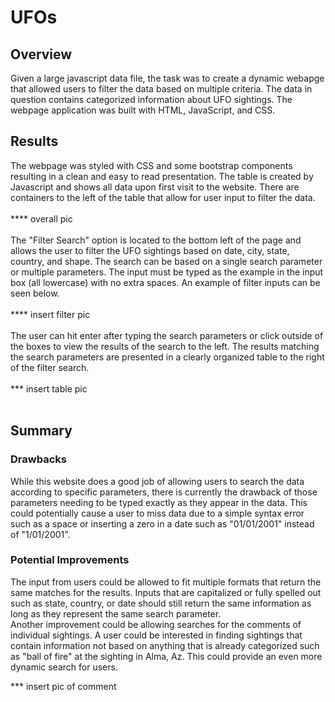 # UFOs
## Overview
Given a large javascript data file, the task was to create a dynamic webapge that allowed users to filter the data based on multiple criteria. The data in question contains categorized information about UFO sightings. The webpage application was built with HTML, JavaScript, and CSS.

## Results
The webpage was styled with CSS and some bootstrap components resulting in a clean and easy to read presentation. The table is created by Javascript and shows all data upon first visit to the website. There are containers to the left of the table that allow for user input to filter the data. 
<br><br>
**** overall pic
<br><br>
The "Filter Search" option is located to the bottom left of the page and allows the user to filter the UFO sightings based on date, city, state, country, and shape. The search can be based on a single search parameter or multiple parameters. The input must be typed as the example in the input box (all lowercase) with no extra spaces. An example of filter inputs can be seen below. <br><br>
**** insert filter pic
<br><br>
The user can hit enter after typing the search parameters or click outside of the boxes to view the results of the search to the left. The results matching the search parameters are presented in a clearly organized table to the right of the filter search.  <br><br>
*** insert table pic
<br><br>
## Summary
### Drawbacks
While this website does a good job of allowing users to search the data according to specific parameters, there is currently the drawback of those parameters needing to be typed exactly as they appear in the data. This could potentially cause a user to miss data due to a simple syntax error such as a space or inserting a zero in a date such as "01/01/2001" instead of "1/01/2001". <br>
### Potential Improvements
The input from users could be allowed to fit multiple formats that return the same matches for the results. Inputs that are capitalized or fully spelled out such as state, country, or date should still return the same information as long as they represent the same search parameter. <br>
Another improvement could be allowing searches for the comments of individual sightings. A user could be interested in finding sightings that contain information not based on anything that is already categorized such as "ball of fire" at the sighting in Alma, Az. This could provide an even more dynamic search for users. <br>

*** insert pic of comment